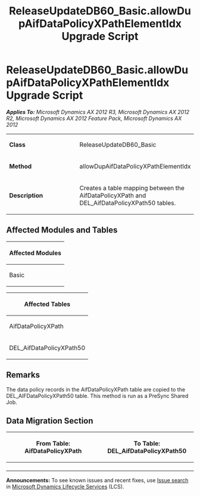 ﻿---
title: ReleaseUpdateDB60_Basic.allowDupAifDataPolicyXPathElementIdx Upgrade Script
TOCTitle: ReleaseUpdateDB60_Basic.allowDupAifDataPolicyXPathElementIdx Upgrade Script
ms:assetid: b8f5ae3b-2908-57ce-1679-a861530d5597
ms:mtpsurl: https://msdn.microsoft.com/en-us/library/JJ737085(v=AX.60)
ms:contentKeyID: 49710767
ms.date: 05/18/2015
mtps_version: v=AX.60
---

# ReleaseUpdateDB60\_Basic.allowDupAifDataPolicyXPathElementIdx Upgrade Script 


_**Applies To:** Microsoft Dynamics AX 2012 R3, Microsoft Dynamics AX 2012 R2, Microsoft Dynamics AX 2012 Feature Pack, Microsoft Dynamics AX 2012_

<table>
<colgroup>
<col style="width: 50%" />
<col style="width: 50%" />
</colgroup>
<tbody>
<tr class="odd">
<td><p><strong>Class</strong></p></td>
<td><p>ReleaseUpdateDB60_Basic</p></td>
</tr>
<tr class="even">
<td><p><strong>Method</strong></p></td>
<td><p>allowDupAifDataPolicyXPathElementIdx</p></td>
</tr>
<tr class="odd">
<td><p><strong>Description</strong></p></td>
<td><p>Creates a table mapping between the AifDataPolicyXPath and DEL_AifDataPolicyXPath50 tables.</p></td>
</tr>
</tbody>
</table>


## Affected Modules and Tables

<table>
<colgroup>
<col style="width: 100%" />
</colgroup>
<thead>
<tr class="header">
<th><p>Affected Modules</p></th>
</tr>
</thead>
<tbody>
<tr class="odd">
<td><p>Basic</p></td>
</tr>
</tbody>
</table>


<table>
<colgroup>
<col style="width: 100%" />
</colgroup>
<thead>
<tr class="header">
<th><p>Affected Tables</p></th>
</tr>
</thead>
<tbody>
<tr class="odd">
<td><p>AifDataPolicyXPath</p></td>
</tr>
<tr class="even">
<td><p>DEL_AifDataPolicyXPath50</p></td>
</tr>
</tbody>
</table>


## Remarks

The data policy records in the AifDataPolicyXPath table are copied to the DEL\_AIFDataPolicyXPath50 table. This method is run as a PreSync Shared Job.

## Data Migration Section

<table>
<colgroup>
<col style="width: 50%" />
<col style="width: 50%" />
</colgroup>
<thead>
<tr class="header">
<th><p>From Table: AifDataPolicyXPath</p></th>
<th><p>To Table: DEL_AifDataPolicyXPath50</p></th>
</tr>
</thead>
<tbody>
<tr class="odd">
<td><p></p></td>
<td><p></p></td>
</tr>
</tbody>
</table>

  
**Announcements:** To see known issues and recent fixes, use [Issue search](http://go.microsoft.com/fwlink/?linkid=389258) in [Microsoft Dynamics Lifecycle Services](http://go.microsoft.com/fwlink/?linkid=306505) (LCS).

